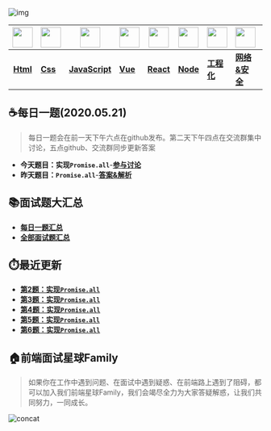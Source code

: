 ![img](http://smartlive.site/3.png)

| <img src="http://smartlive.site/html1.png" width="40px" > | <img src="http://smartlive.site/css.png" width="40px" > | <img src="http://smartlive.site/javascript1.png" width="40px" > | <img src="http://smartlive.site/vue1.png" width="40px" > | <img src="http://smartlive.site/react1.png" width="40px" > | <img src="http://smartlive.site/node1.png" width="40px" > | <img src="http://smartlive.site/webpack2.png" width="40px" > | <img src="http://smartlive.site/http1.png" width="40px" > | <img src="http://smartlive.site/algorithm1.png" width="30px" > | <img src="http://smartlive.site/program1.png" width="40px" > | <img src="http://smartlive.site/other.png" width="40px" > |
| :------------------------------------------------------: | ------------------------------------------------------- | ------------------------------------------------------ | ------------------------------------------------------- | --------------------------------------------------------- | :------------------------------------------------------: | ----------------------------------------------------------- | -------------------------------------------------------- | ------------------------------------------------------------ | --------------------------------------------------------- | --------------------------------------------------------- |
|                        **[Html](https://github.com/lgwebdream/FE-Interview-Planet/blob/master/summarry/html.md)**                        | **[Css](https://github.com/lgwebdream/FE-Interview-Planet/blob/master/summarry/css.md)**                                                 | **[JavaScript](https://github.com/lgwebdream/FE-Interview-Planet/blob/master/summarry/javascript.md)**                                         | **[Vue](https://github.com/lgwebdream/FE-Interview-Planet/blob/master/summarry/vue.md)**                                                 | **[React](https://github.com/lgwebdream/FE-Interview-Planet/blob/master/summarry/react.md)**                                                 |                         **[Node](https://github.com/lgwebdream/FE-Interview-Planet/blob/master/summarry/node.md)**                         | **[工程化](https://github.com/lgwebdream/FE-Interview-Planet/blob/master/summarry/webpack.md)**                                                  | **[网络&安全](https://github.com/lgwebdream/FE-Interview-Planet/blob/master/summarry/http.md)**                                            | **[算法](https://github.com/lgwebdream/FE-Interview-Planet/blob/master/summarry/algorithm.md)**                                                     | **[编程题](https://github.com/lgwebdream/FE-Interview-Planet/blob/master/summarry/program.md)**                                                | **[其它](https://github.com/lgwebdream/FE-Interview-Planet/blob/master/summarry/other.md)**                                                  |

## ☕每日一题(2020.05.21)

> 每日一题会在前一天下午六点在github发布。第二天下午四点在交流群集中讨论，五点github、交流群同步更新答案

- **今天题目：实现`Promise.all`**-**[参与讨论](https://github.com/lgwebdream/FE-Interview-Planet/issues/2)**
- **昨天题目：`Promise.all`**-**[答案&解析](https://github.com/lgwebdream/FE-Interview-Planet/issues/2)**

## 📚面试题大汇总

- **[每日一题汇总](https://github.com/lgwebdream/FE-Interview-Planet/blob/master/summarry/daily.md)**
- **[全部面试题汇总](https://github.com/lgwebdream/FE-Interview-Planet/blob/master/summarry/all.md)**

## ⏱️最近更新

- **[第2题：实现`Promise.all`](https://github.com/lgwebdream/FE-Interview-Planet/issues/1)**
- **[第3题：实现`Promise.all`](https://github.com/lgwebdream/FE-Interview-Planet/issues/1)**
- **[第4题：实现`Promise.all`](https://github.com/lgwebdream/FE-Interview-Planet/issues/1)**
- **[第5题：实现`Promise.all`](https://github.com/lgwebdream/FE-Interview-Planet/issues/1)**
- **[第6题：实现`Promise.all`](https://github.com/lgwebdream/FE-Interview-Planet/issues/1)**

## 🏠前端面试星球Family

> 如果你在工作中遇到问题、在面试中遇到疑惑、在前端路上遇到了阻碍，都可以加入我们前端星球Family，我们会竭尽全力为大家答疑解惑，让我们共同努力，一同成长。

![concat](http://smartlive.site/concat.jpg)

